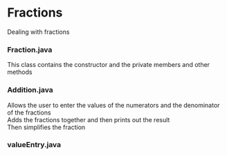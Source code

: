 # Fractions
Dealing with fractions
### Fraction.java
This class contains the constructor and the private members and other methods<br />
### Addition.java
Allows the user to enter the values of the numerators and the denominator of the fractions<br />
Adds the fractions together and then prints out the result<br />
Then simplifies the fraction<br />
### valueEntry.java
